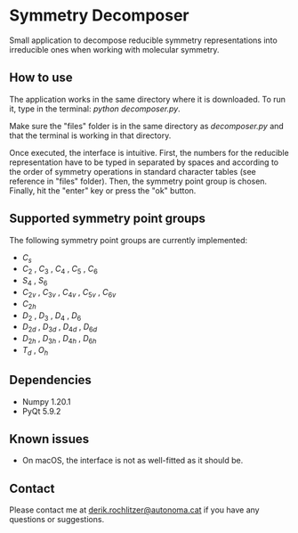 # Symmetry Decomposer

Small application to decompose reducible symmetry representations into irreducible ones when working with molecular symmetry.


## **How to use**

The application works in the same directory where it is downloaded. To run it, type in the terminal: *python decomposer.py*.

Make sure the "files" folder is in the same directory as *decomposer.py* and that the terminal is working in that directory.

Once executed, the interface is intuitive. First, the numbers for the reducible representation have to be typed in separated by spaces and according to the order of symmetry operations in standard character tables (see reference in "files" folder). Then, the symmetry point group is chosen. Finally, hit the "enter" key or press the "ok" button.


## **Supported symmetry point groups**

The following symmetry point groups are currently implemented: 
- $C_s$ 
- $C_2$ , $C_3$ , $C_4$ , $C_5$ , $C_6$
- $S_4$ , $S_6$
- $C_{2v}$ , $C_{3v}$ , $C_{4v}$ , $C_{5v}$ , $C_{6v}$
- $C_{2h}$
- $D_2$ , $D_3$ , $D_4$ , $D_6$
- $D_{2d}$ , $D_{3d}$ , $D_{4d}$ , $D_{6d}$
- $D_{2h}$ , $D_{3h}$ , $D_{4h}$ , $D_{6h}$
- $T_d$ , $O_h$


## **Dependencies**

- Numpy 1.20.1
- PyQt 5.9.2


## **Known issues**

- On macOS, the interface is not as well-fitted as it should be.

## **Contact**

Please contact me at derik.rochlitzer@autonoma.cat if you have any questions or suggestions.
